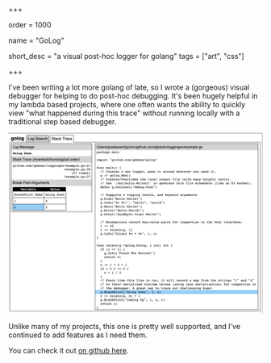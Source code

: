 +++

order = 1000

name = "GoLog"

short_desc = "a visual post-hoc logger for golang"
tags = ["art", "css"]

+++

I've been writing a lot more golang of late, so I wrote a (gorgeous) visual debugger for helping to do post-hoc debugging. It's been hugely helpful in my lambda based projects, where one often wants the ability to quickly view "what happened during this trace" without running locally with a traditional step based debugger.

![A screenshot of the Golog interface for visual debugging](https://raw.githubusercontent.com/gbdubs/golog/master/golog-stack-trace.png)

Unlike many of my projects, this one is pretty well supported, and I've continued to add features as I need them.

You can check it out [on github here](https://github.com/gbdubs/golog).

